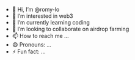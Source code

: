 - 👋 Hi, I’m @romy-lo
- 👀 I’m interested in web3
- 🌱 I’m currently learning coding
- 💞️ I’m looking to collaborate on airdrop farming
- 📫 How to reach me ...
- 😄 Pronouns: ...
- ⚡ Fun fact: ...

<!---
romy-lo/romy-lo is a ✨ special ✨ repository because its `README.md` (this file) appears on your GitHub profile.
You can click the Preview link to take a look at your changes.
--->
